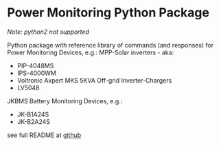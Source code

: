 # Power Monitoring Python Package

_Note: python2 not supported_

Python package with reference library of commands (and responses)
for Power Monitoring Devices, e.g.:
MPP-Solar inverters - aka:
- PIP-4048MS
- IPS-4000WM
- Voltronic Axpert MKS 5KVA Off-grid Inverter-Chargers
- LV5048

JKBMS Battery Monitoring Devices, e.g.:
- JK-B1A24S
- JK-B2A24S

see full README at [github](https://github.com/jblance/powermon/blob/master/README.md)
